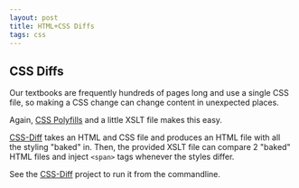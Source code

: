 ```yaml
---
layout: post
title: HTML+CSS Diffs
tags: css
---
```



## CSS Diffs

Our textbooks are frequently hundreds of pages long and use a single CSS file, so making a CSS change can change content in unexpected places.

Again, [CSS Polyfills](/css-polyfills.js/) and a little XSLT file makes this easy.

[CSS-Diff](https://github.com/philschatz/css-diff.js) takes an HTML and CSS file and produces an HTML file with all the styling "baked" in.
Then, the provided XSLT file can compare 2 "baked" HTML files and inject `<span>` tags whenever the styles differ.


See the [CSS-Diff](https://github.com/philschatz/css-diff.js) project to run it from the commandline.
